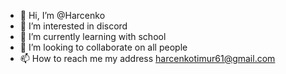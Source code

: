 - 👋 Hi, I’m @Harcenko
- 👀 I’m interested in discord 
- 🌱 I’m currently learning with school 
- 💞️ I’m looking to collaborate on all people 
- 📫 How to reach me my address harcenkotimur61@gmail.com

<!---
Harcenko/Harcenko is a ✨ special ✨ repository because its `README.md` (this file) appears on your GitHub profile.
You can click the Preview link to take a look at your changes.
--->

